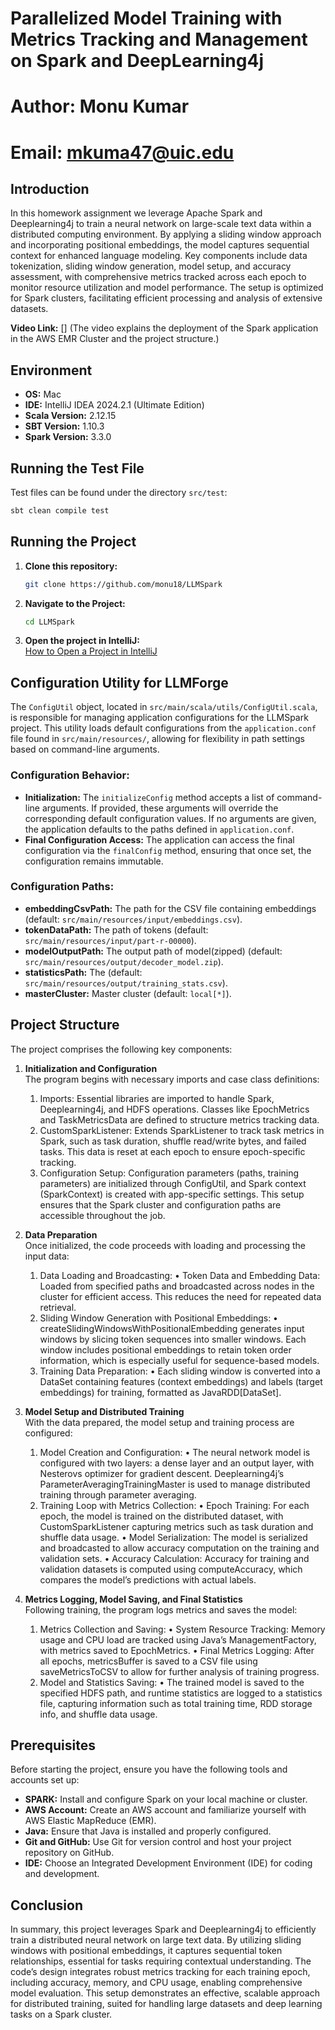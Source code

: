 # Parallelized Model Training with Metrics Tracking and Management on Spark and DeepLearning4j
# Author: Monu Kumar
# Email: mkuma47@uic.edu

## Introduction
In this homework assignment we leverage Apache Spark and Deeplearning4j to train a neural network on large-scale text data within a distributed computing environment. By applying a sliding window approach and incorporating positional embeddings, the model captures sequential context for enhanced language modeling. Key components include data tokenization, sliding window generation, model setup, and accuracy assessment, with comprehensive metrics tracked across each epoch to monitor resource utilization and model performance. The setup is optimized for Spark clusters, facilitating efficient processing and analysis of extensive datasets.

**Video Link:** [] (The video explains the deployment of the Spark application in the AWS EMR Cluster and the project structure.)

## Environment
- **OS:** Mac
- **IDE:** IntelliJ IDEA 2024.2.1 (Ultimate Edition)
- **Scala Version:** 2.12.15
- **SBT Version:** 1.10.3
- **Spark Version:** 3.3.0

## Running the Test File
Test files can be found under the directory `src/test`:
```bash
sbt clean compile test
```

## Running the Project
1. **Clone this repository:**
   ```bash
   git clone https://github.com/monu18/LLMSpark
   ```
2. **Navigate to the Project:**
   ```bash
   cd LLMSpark
   ```
3. **Open the project in IntelliJ:**  
   [How to Open a Project in IntelliJ](https://www.jetbrains.com/help/idea/import-project-or-module-wizard.html#open-project)

## Configuration Utility for LLMForge
The `ConfigUtil` object, located in `src/main/scala/utils/ConfigUtil.scala`, is responsible for managing application configurations for the LLMSpark project. This utility loads default configurations from the `application.conf` file found in `src/main/resources/`, allowing for flexibility in path settings based on command-line arguments.

### Configuration Behavior:
- **Initialization:** The `initializeConfig` method accepts a list of command-line arguments. If provided, these arguments will override the corresponding default configuration values. If no arguments are given, the application defaults to the paths defined in `application.conf`.
- **Final Configuration Access:** The application can access the final configuration via the `finalConfig` method, ensuring that once set, the configuration remains immutable.

### Configuration Paths:
- **embeddingCsvPath:** The path for the CSV file containing embeddings (default: `src/main/resources/input/embeddings.csv`).
- **tokenDataPath:** The path of tokens (default: `src/main/resources/input/part-r-00000`).
- **modelOutputPath:** The output path of model(zipped) (default: `src/main/resources/output/decoder_model.zip`).
- **statisticsPath:** The  (default: `src/main/resources/output/training_stats.csv`).
- **masterCluster:** Master cluster (default: `local[*]`).

## Project Structure
The project comprises the following key components:

1. **Initialization and Configuration**  
   The program begins with necessary imports and case class definitions:

	1.	Imports: Essential libraries are imported to handle Spark, Deeplearning4j, and HDFS operations. Classes like EpochMetrics and TaskMetricsData are defined to structure metrics tracking data.
	2.	CustomSparkListener: Extends SparkListener to track task metrics in Spark, such as task duration, shuffle read/write bytes, and failed tasks. This data is reset at each epoch to ensure epoch-specific tracking.
	3.	Configuration Setup: Configuration parameters (paths, training parameters) are initialized through ConfigUtil, and Spark context (SparkContext) is created with app-specific settings. This setup ensures that the Spark cluster and configuration paths are accessible throughout the job.

2. **Data Preparation**  
   Once initialized, the code proceeds with loading and processing the input data:

	1.	Data Loading and Broadcasting:
	•	Token Data and Embedding Data: Loaded from specified paths and broadcasted across nodes in the cluster for efficient access. This reduces the need for repeated data retrieval.
	2.	Sliding Window Generation with Positional Embeddings:
	•	createSlidingWindowsWithPositionalEmbedding generates input windows by slicing token sequences into smaller windows. Each window includes positional embeddings to retain token order information, which is especially useful for sequence-based models.
	3.	Training Data Preparation:
	•	Each sliding window is converted into a DataSet containing features (context embeddings) and labels (target embeddings) for training, formatted as JavaRDD[DataSet].

3. **Model Setup and Distributed Training**  
   With the data prepared, the model setup and training process are configured:

	1.	Model Creation and Configuration:
	•	The neural network model is configured with two layers: a dense layer and an output layer, with Nesterovs optimizer for gradient descent. Deeplearning4j’s ParameterAveragingTrainingMaster is used to manage distributed training through parameter averaging.
	2.	Training Loop with Metrics Collection:
	•	Epoch Training: For each epoch, the model is trained on the distributed dataset, with CustomSparkListener capturing metrics such as task duration and shuffle data usage.
	•	Model Serialization: The model is serialized and broadcasted to allow accuracy computation on the training and validation sets.
	•	Accuracy Calculation: Accuracy for training and validation datasets is computed using computeAccuracy, which compares the model’s predictions with actual labels.

4. **Metrics Logging, Model Saving, and Final Statistics**  
   Following training, the program logs metrics and saves the model:

	1.	Metrics Collection and Saving:
	•	System Resource Tracking: Memory usage and CPU load are tracked using Java’s ManagementFactory, with metrics saved to EpochMetrics.
	•	Final Metrics Logging: After all epochs, metricsBuffer is saved to a CSV file using saveMetricsToCSV to allow for further analysis of training progress.
	2.	Model and Statistics Saving:
	•	The trained model is saved to the specified HDFS path, and runtime statistics are logged to a statistics file, capturing information such as total training time, RDD storage info, and shuffle data usage.


## Prerequisites
Before starting the project, ensure you have the following tools and accounts set up:
- **SPARK:** Install and configure Spark on your local machine or cluster.
- **AWS Account:** Create an AWS account and familiarize yourself with AWS Elastic MapReduce (EMR).
- **Java:** Ensure that Java is installed and properly configured.
- **Git and GitHub:** Use Git for version control and host your project repository on GitHub.
- **IDE:** Choose an Integrated Development Environment (IDE) for coding and development.

## Conclusion
In summary, this project leverages Spark and Deeplearning4j to efficiently train a distributed neural network on large text data. By utilizing sliding windows with positional embeddings, it captures sequential token relationships, essential for tasks requiring contextual understanding. The code’s design integrates robust metrics tracking for each training epoch, including accuracy, memory, and CPU usage, enabling comprehensive model evaluation. This setup demonstrates an effective, scalable approach for distributed training, suited for handling large datasets and deep learning tasks on a Spark cluster.

